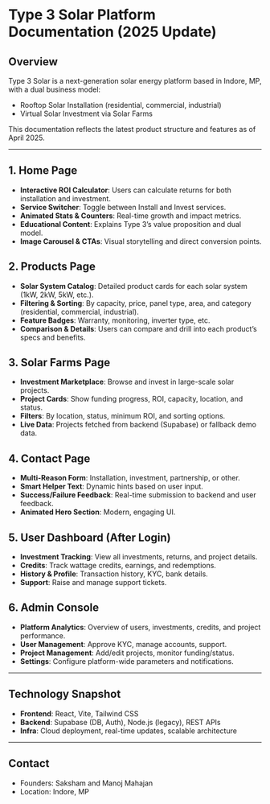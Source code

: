 # Type 3 Solar Platform Documentation (2025 Update)

## Overview
Type 3 Solar is a next-generation solar energy platform based in Indore, MP, with a dual business model:
- Rooftop Solar Installation (residential, commercial, industrial)
- Virtual Solar Investment via Solar Farms

This documentation reflects the latest product structure and features as of April 2025.

---

## 1. Home Page
- **Interactive ROI Calculator**: Users can calculate returns for both installation and investment.
- **Service Switcher**: Toggle between Install and Invest services.
- **Animated Stats & Counters**: Real-time growth and impact metrics.
- **Educational Content**: Explains Type 3’s value proposition and dual model.
- **Image Carousel & CTAs**: Visual storytelling and direct conversion points.

## 2. Products Page
- **Solar System Catalog**: Detailed product cards for each solar system (1kW, 2kW, 5kW, etc.).
- **Filtering & Sorting**: By capacity, price, panel type, area, and category (residential, commercial, industrial).
- **Feature Badges**: Warranty, monitoring, inverter type, etc.
- **Comparison & Details**: Users can compare and drill into each product’s specs and benefits.

## 3. Solar Farms Page
- **Investment Marketplace**: Browse and invest in large-scale solar projects.
- **Project Cards**: Show funding progress, ROI, capacity, location, and status.
- **Filters**: By location, status, minimum ROI, and sorting options.
- **Live Data**: Projects fetched from backend (Supabase) or fallback demo data.

## 4. Contact Page
- **Multi-Reason Form**: Installation, investment, partnership, or other.
- **Smart Helper Text**: Dynamic hints based on user input.
- **Success/Failure Feedback**: Real-time submission to backend and user feedback.
- **Animated Hero Section**: Modern, engaging UI.

## 5. User Dashboard (After Login)
- **Investment Tracking**: View all investments, returns, and project details.
- **Credits**: Track wattage credits, earnings, and redemptions.
- **History & Profile**: Transaction history, KYC, bank details.
- **Support**: Raise and manage support tickets.

## 6. Admin Console
- **Platform Analytics**: Overview of users, investments, credits, and project performance.
- **User Management**: Approve KYC, manage accounts, support.
- **Project Management**: Add/edit projects, monitor funding/status.
- **Settings**: Configure platform-wide parameters and notifications.

---

## Technology Snapshot
- **Frontend**: React, Vite, Tailwind CSS
- **Backend**: Supabase (DB, Auth), Node.js (legacy), REST APIs
- **Infra**: Cloud deployment, real-time updates, scalable architecture

---

## Contact
- Founders: Saksham and Manoj Mahajan
- Location: Indore, MP
